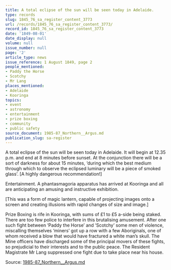 ```yaml
---
title: A total eclipse of the sun will be seen today in Adelaide.
type: records
slug: 1845_76_sa_register_content_3773
url: /records/1845_76_sa_register_content_3773/
record_id: 1845_76_sa_register_content_3773
date: '1849-08-01'
date_display: null
volume: null
issue_number: null
page: '2'
article_type: news
issue_reference: 1 August 1849, page 2
people_mentioned:
- Paddy the Horse
- Scotchy
- Mr Lang
places_mentioned:
- Adelaide
- Kooringa
topics:
- event
- astronomy
- entertainment
- prize boxing
- community
- public safety
source_document: 1985-87_Northern__Argus.md
publication_slug: sa-register
---
```


A total eclipse of the sun will be seen today in Adelaide.  It will begin at 12.35 p.m. and end at 8 minutes before sunset.  At the conjunction there will be a sort of darkness for about 15 minutes, ‘during which the best medium through which to observe the eclipsed luminary will be a piece of smoked glass’.  [A highly dangerous recommendation!]

Entertainment.  A phantasmagoria apparatus has arrived at Kooringa and all are anticipating an amusing and instructive exhibition.

[This was a form of magic lantern, capable of projecting images onto a screen and creating illusions with rapid changes of size and image.]

Prize Boxing is rife in Kooringa, with sums of £1 to £5 a-side being staked.  There are too few police to interfere in this brutalising amusement. After one such fight between ‘Paddy the Horse’ and ‘Scotchy’ some men of violence, miscalling themselves ‘miners’ got up a row with a few Aboriginals, one of whom received a blow that would have fractured a white man’s skull.  The Mine officers have discharged some of the principal movers of these fights, so prejudicial to their interests and to the public peace.  The Resident Magistrate Mr Lang suppressed one fight due to take place near his house.

Source: [1985-87_Northern__Argus.md](/downloads/markdown/1985-87_Northern__Argus.md)
